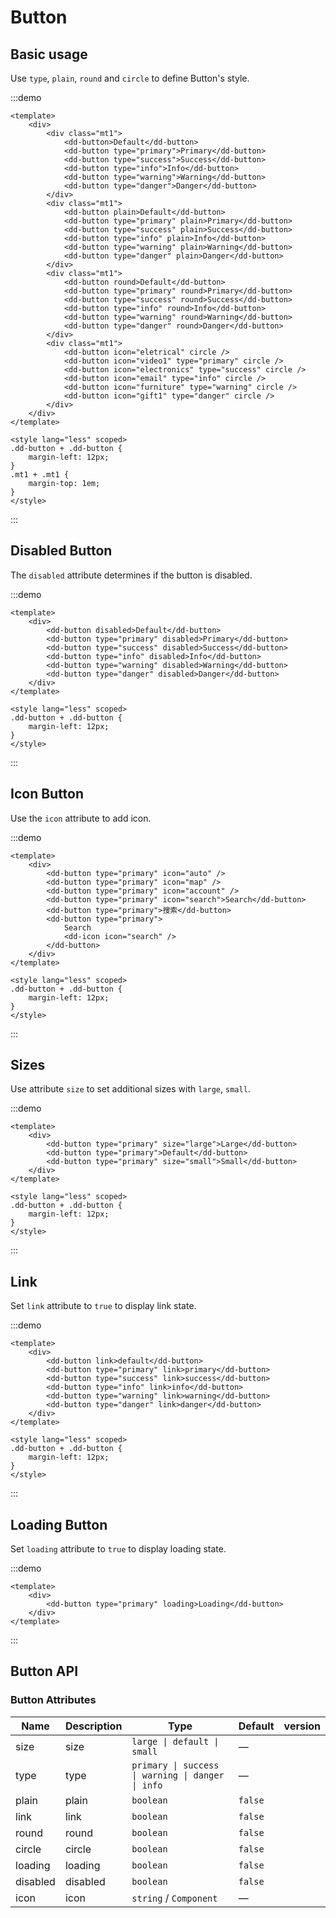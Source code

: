 # Button

## Basic usage

Use `type`, `plain`, `round` and `circle` to define Button's style.

:::demo

```vue
<template>
	<div>
		<div class="mt1">
			<dd-button>Default</dd-button>
			<dd-button type="primary">Primary</dd-button>
			<dd-button type="success">Success</dd-button>
			<dd-button type="info">Info</dd-button>
			<dd-button type="warning">Warning</dd-button>
			<dd-button type="danger">Danger</dd-button>
		</div>
		<div class="mt1">
			<dd-button plain>Default</dd-button>
			<dd-button type="primary" plain>Primary</dd-button>
			<dd-button type="success" plain>Success</dd-button>
			<dd-button type="info" plain>Info</dd-button>
			<dd-button type="warning" plain>Warning</dd-button>
			<dd-button type="danger" plain>Danger</dd-button>
		</div>
		<div class="mt1">
			<dd-button round>Default</dd-button>
			<dd-button type="primary" round>Primary</dd-button>
			<dd-button type="success" round>Success</dd-button>
			<dd-button type="info" round>Info</dd-button>
			<dd-button type="warning" round>Warning</dd-button>
			<dd-button type="danger" round>Danger</dd-button>
		</div>
		<div class="mt1">
			<dd-button icon="eletrical" circle />
			<dd-button icon="video1" type="primary" circle />
			<dd-button icon="electronics" type="success" circle />
			<dd-button icon="email" type="info" circle />
			<dd-button icon="furniture" type="warning" circle />
			<dd-button icon="gift1" type="danger" circle />
		</div>
	</div>
</template>

<style lang="less" scoped>
.dd-button + .dd-button {
	margin-left: 12px;
}
.mt1 + .mt1 {
	margin-top: 1em;
}
</style>
```

:::

## Disabled Button

The `disabled` attribute determines if the button is disabled.

:::demo

```vue
<template>
	<div>
		<dd-button disabled>Default</dd-button>
		<dd-button type="primary" disabled>Primary</dd-button>
		<dd-button type="success" disabled>Success</dd-button>
		<dd-button type="info" disabled>Info</dd-button>
		<dd-button type="warning" disabled>Warning</dd-button>
		<dd-button type="danger" disabled>Danger</dd-button>
	</div>
</template>

<style lang="less" scoped>
.dd-button + .dd-button {
	margin-left: 12px;
}
</style>
```

:::

## Icon Button

Use the `icon` attribute to add icon.

:::demo

```vue
<template>
	<div>
		<dd-button type="primary" icon="auto" />
		<dd-button type="primary" icon="map" />
		<dd-button type="primary" icon="account" />
		<dd-button type="primary" icon="search">Search</dd-button>
		<dd-button type="primary">搜索</dd-button>
		<dd-button type="primary">
			Search
			<dd-icon icon="search" />
		</dd-button>
	</div>
</template>

<style lang="less" scoped>
.dd-button + .dd-button {
	margin-left: 12px;
}
</style>
```

:::

## Sizes

Use attribute `size` to set additional sizes with `large`, `small`.

:::demo

```vue
<template>
	<div>
		<dd-button type="primary" size="large">Large</dd-button>
		<dd-button type="primary">Default</dd-button>
		<dd-button type="primary" size="small">Small</dd-button>
	</div>
</template>

<style lang="less" scoped>
.dd-button + .dd-button {
	margin-left: 12px;
}
</style>
```

:::

## Link

Set `link` attribute to `true` to display link state.

:::demo

```vue
<template>
	<div>
		<dd-button link>default</dd-button>
		<dd-button type="primary" link>primary</dd-button>
		<dd-button type="success" link>success</dd-button>
		<dd-button type="info" link>info</dd-button>
		<dd-button type="warning" link>warning</dd-button>
		<dd-button type="danger" link>danger</dd-button>
	</div>
</template>

<style lang="less" scoped>
.dd-button + .dd-button {
	margin-left: 12px;
}
</style>
```

:::

## Loading Button

Set `loading` attribute to `true` to display loading state.

:::demo

```vue
<template>
	<div>
		<dd-button type="primary" loading>Loading</dd-button>
	</div>
</template>
```

:::

## Button API

### Button Attributes

| Name     | Description | Type                                              | Default | version |
| -------- | ----------- | ------------------------------------------------- | ------- | ------- |
| size     | size        | `large \| default \| small`                       | —       |
| type     | type        | `primary \| success \| warning \| danger \| info` | —       |
| plain    | plain       | `boolean`                                         | `false` |
| link     | link        | `boolean`                                         | `false` |         |
| round    | round       | `boolean`                                         | `false` |
| circle   | circle      | `boolean`                                         | `false` |
| loading  | loading     | `boolean`                                         | `false` |
| disabled | disabled    | `boolean`                                         | `false` |
| icon     | icon        | `string` / `Component`                            | —       |

